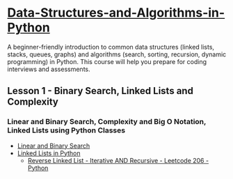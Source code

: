 # [Data-Structures-and-Algorithms-in-Python](https://jovian.ai/learn/data-structures-and-algorithms-in-python)
A beginner-friendly introduction to common data structures (linked lists, stacks, queues, graphs) and algorithms (search, sorting, recursion, dynamic programming) in Python. This course will help you prepare for coding interviews and assessments.

## Lesson 1 - Binary Search, Linked Lists and Complexity
### Linear and Binary Search, Complexity and Big O Notation, Linked Lists using Python Classes
- [Linear and Binary Search](https://github.com/chienhsiang-hung/Data-Structures-and-Algorithms-in-Python/blob/main/1%20-%20Binary%20Search%2C%20Linked%20Lists%20and%20Complexity/python-binary-search.ipynb)
- [Linked Lists in Python](https://github.com/chienhsiang-hung/Data-Structures-and-Algorithms-in-Python/blob/main/1%20-%20Binary%20Search%2C%20Linked%20Lists%20and%20Complexity/python-classes-and-linked-lists.ipynb)
  - [Reverse Linked List - Iterative AND Recursive - Leetcode 206 - Python](https://youtu.be/G0_I-ZF0S38)
